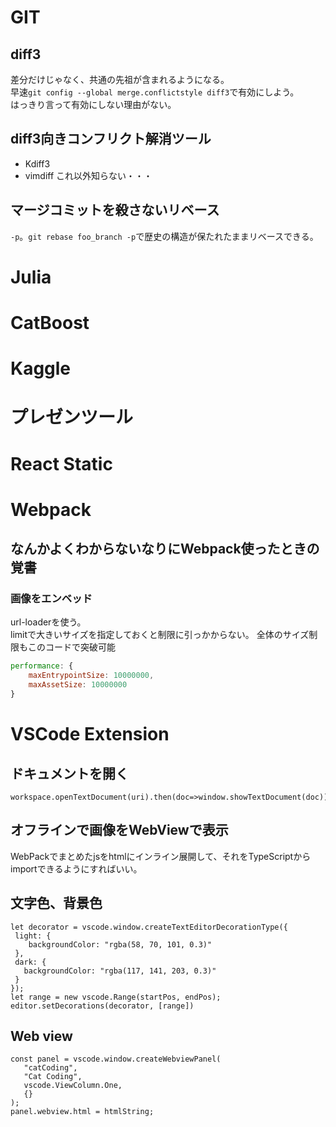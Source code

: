 # GIT
## diff3
差分だけじゃなく、共通の先祖が含まれるようになる。  
早速`git config --global merge.conflictstyle diff3`で有効にしよう。  
はっきり言って有効にしない理由がない。  

## diff3向きコンフリクト解消ツール
* Kdiff3
* vimdiff
これ以外知らない・・・

## マージコミットを殺さないリベース
`-p`。`git rebase foo_branch -p`で歴史の構造が保たれたままリベースできる。

# Julia

# CatBoost

# Kaggle

# プレゼンツール

# React Static

# Webpack
## なんかよくわからないなりにWebpack使ったときの覚書
### 画像をエンベッド
url-loaderを使う。  
limitで大きいサイズを指定しておくと制限に引っかからない。
全体のサイズ制限もこのコードで突破可能
```webpack.config.js
performance: {
    maxEntrypointSize: 10000000,
    maxAssetSize: 10000000
}
```

# VSCode Extension
## ドキュメントを開く
```
workspace.openTextDocument(uri).then(doc=>window.showTextDocument(doc))
```

## オフラインで画像をWebViewで表示
WebPackでまとめたjsをhtmlにインライン展開して、それをTypeScriptからimportできるようにすればいい。

## 文字色、背景色
```
let decorator = vscode.window.createTextEditorDecorationType({
 light: {
    backgroundColor: "rgba(58, 70, 101, 0.3)"
 },
 dark: {
   backgroundColor: "rgba(117, 141, 203, 0.3)"
 }
});
let range = new vscode.Range(startPos, endPos);
editor.setDecorations(decorator, [range])
```

## Web view
```
const panel = vscode.window.createWebviewPanel(
   "catCoding",
   "Cat Coding",
   vscode.ViewColumn.One,
   {}
);
panel.webview.html = htmlString;
```



